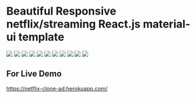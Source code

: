 # Beautiful Responsive netflix/streaming React.js material-ui template
![](templateimages/1.PNG)
![](templateimages/2.PNG)
![](templateimages/3.PNG)
![](templateimages/4.PNG)
![](templateimages/5.PNG)
![](templateimages/6.PNG)
![](templateimages/7.PNG)
![](templateimages/8.PNG)
![](templateimages/9.PNG)
![](templateimages/10.PNG)
![](templateimages/11.PNG)

## For Live Demo
https://netflix-clone-ad.herokuapp.com/
